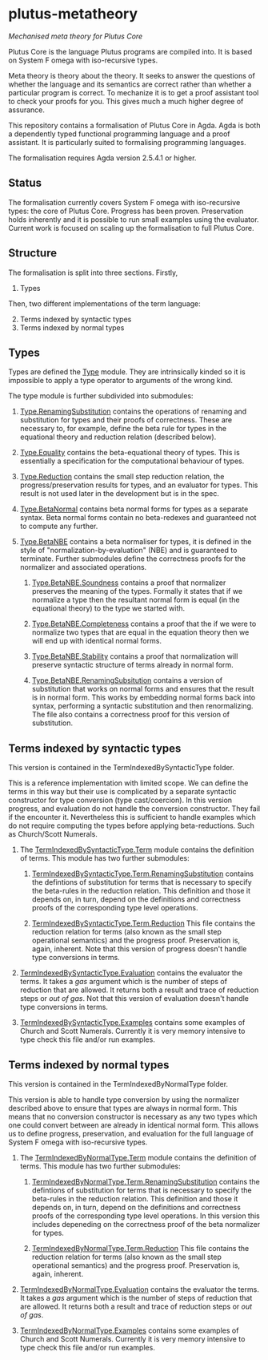 # plutus-metatheory
*Mechanised meta theory for Plutus Core*

Plutus Core is the language Plutus programs are compiled into. It is
based on System F omega with iso-recursive types.

Meta theory is theory about the theory. It seeks to answer the
questions of whether the language and its semantics are correct rather
than whether a particular program is correct. To mechanize it is to
get a proof assistant tool to check your proofs for you. This gives
much a much higher degree of assurance.

This repository contains a formalisation of Plutus Core in Agda. Agda
is both a dependently typed functional programming language and a
proof assistant. It is particularly suited to formalising programming
languages.

The formalisation requires Agda version 2.5.4.1 or higher.

## Status

The formalisation currently covers System F omega with iso-recursive
types: the core of Plutus Core. Progress has been proven. Preservation
holds inherently and it is possible to run small examples using the
evaluator. Current work is focused on scaling up the formalisation to
full Plutus Core.

## Structure

The formalisation is split into three sections. Firstly,

1. Types

Then, two different implementations of the term language:

2. Terms indexed by syntactic types
3. Terms indexed by normal types

## Types

Types are defined the [Type](https://input-output-hk.github.io/plutus-metatheory/Type.html) module. They are
intrinsically kinded so it is impossible to apply a type operator to
arguments of the wrong kind.

The type module is further subdivided into submodules:

1. [Type.RenamingSubstitution](https://input-output-hk.github.io/plutus-metatheory/Type.RenamingSubstitution.html)
contains the operations of renaming and substitution for types and
their proofs of correctness. These are necessary to, for example,
define the beta rule for types in the equational theory and reduction
relation (described below).

2. [Type.Equality](https://input-output-hk.github.io/plutus-metatheory/Type.Equality.html) contains the beta-equational
theory of types. This is essentially a specification for the
computational behaviour of types.

3. [Type.Reduction](https://input-output-hk.github.io/plutus-metatheory/Type.Reduction.html) contains the small step
reduction relation, the progress/preservation results for types, and
an evaluator for types. This result is not used later in the
development but is in the spec.

4. [Type.BetaNormal](https://input-output-hk.github.io/plutus-metatheory/Type.BetaNormal.html) contains beta normal forms
for types as a separate syntax. Beta normal forms contain no
beta-redexes and guaranteed not to compute any further.

5. [Type.BetaNBE](https://input-output-hk.github.io/plutus-metatheory/Type.BetaNBE.html) contains a beta normaliser for
types, it is defined in the style of "normalization-by-evaluation"
(NBE) and is guaranteed to terminate. Further submodules define the
correctness proofs for the normalizer and associated operations.

   1. [Type.BetaNBE.Soundness](https://input-output-hk.github.io/plutus-metatheory/Type.BetaNBE.Soundness.html) contains a
      proof that normalizer preserves the meaning of the types. Formally it
      states that if we normalize a type then the resultant normal form is
      equal (in the equational theory) to the type we started with.
 
   2. [Type.BetaNBE.Completeness](https://input-output-hk.github.io/plutus-metatheory/Type.BetaNBE.Completeness.html)
      contains a proof that the if we were to normalize two types that are
      equal in the equation theory then we will end up with identical normal
      forms.
 
   3. [Type.BetaNBE.Stability](https://input-output-hk.github.io/plutus-metatheory/Type.BetaNBE.Stability.html) contains a
      proof that normalization will preserve syntactic structure of terms
      already in normal form.
 
   4. [Type.BetaNBE.RenamingSubsitution](https://input-output-hk.github.io/plutus-metatheory/Type.BetaNBE.RenamingSubstitution.html)
      contains a version of substitution that works on normal forms and
      ensures that the result is in normal form. This works by embedding
      normal forms back into syntax, performing a syntactic substitution and
      then renormalizing. The file also contains a correctness proof for
      this version of substitution.
     
## Terms indexed by syntactic types

This version is contained in the TermIndexedBySyntacticType folder.

This is a reference implementation with limited scope. We can define
the terms in this way but their use is complicated by a separate
syntactic constructor for type conversion (type cast/coercion). In
this version progress, and evaluation do not handle the
conversion constructor. They fail if the encounter it. Nevertheless
this is sufficient to handle examples which do not require computing
the types before applying beta-reductions. Such as Church/Scott
Numerals.


1. The [TermIndexedBySyntacticType.Term](https://input-output-hk.github.io/plutus-metatheory/TermIndexedBySyntacticType.Term.html)
module contains the definition of terms. This module has two further submodules:

   1. [TermIndexedBySyntacticType.Term.RenamingSubstitution](https://input-output-hk.github.io/plutus-metatheory/TermIndexedBySyntacticType.Term.RenamingSubstitution.html)
      contains the defintions of substitution for terms that is necessary to
      specify the beta-rules in the reduction relation. This definition and
      those it depends on, in turn, depend on the definitions and correctness
      proofs of the corresponding type level operations.

   2. [TermIndexedBySyntacticType.Term.Reduction](https://input-output-hk.github.io/plutus-metatheory/TermIndexedBySyntacticType.Term.Reduction.html)
      This file contains the reduction relation for terms (also known
      as the small step operational semantics) and the progress proof.
      Preservation is, again, inherent. Note that this version of
      progress doesn't handle type conversions in terms.

2. [TermIndexedBySyntacticType.Evaluation](https://input-output-hk.github.io/plutus-metatheory/TermIndexedBySyntacticType.Evaluation.html)
contains the evaluator the terms. It takes a *gas* argument which is
the number of steps of reduction that are allowed. It returns both a
result and trace of reduction steps or *out of gas*. Not that this
version of evaluation doesn't handle type conversions in terms.

3. [TermIndexedBySyntacticType.Examples](https://input-output-hk.github.io/plutus-metatheory/TermIndexedBySyntacticType.Examples.html)
contains some examples of Church and Scott Numerals. Currently it is
very memory intensive to type check this file and/or run examples.

## Terms indexed by normal types

This version is contained in the TermIndexedByNormalType folder.

This version is able to handle type conversion by using the normalizer
described above to ensure that types are always in normal form. This
means that no conversion constructor is necessary as any two types
which one could convert between are already in identical normal
form. This allows us to define progress, preservation, and
evaluation for the full language of System F omega with iso-recursive
types.

1. The [TermIndexedByNormalType.Term](https://input-output-hk.github.io/plutus-metatheory/TermIndexedByNormalType.Term.html)
module contains the definition of terms. This module has two further submodules:

   1. [TermIndexedByNormalType.Term.RenamingSubstitution](https://input-output-hk.github.io/plutus-metatheory/TermIndexedByNormalType.Term.RenamingSubstitution.html)
      contains the defintions of substitution for terms that is
      necessary to specify the beta-rules in the reduction
      relation. This definition and those it depends on, in turn,
      depend on the definitions and correctness proofs of the
      corresponding type level operations. In this version this
      includes depeneding on the correctness proof of the beta
      normalizer for types.

   2. [TermIndexedByNormalType.Term.Reduction](https://input-output-hk.github.io/plutus-metatheory/TermIndexedByNormalType.Term.Reduction.html)
      This file contains the reduction relation for terms (also known
      as the small step operational semantics) and the progress proof.
      Preservation is, again, inherent.

2. [TermIndexedByNormalType.Evaluation](https://input-output-hk.github.io/plutus-metatheory/TermIndexedByNormalType.Evaluation.html)
contains the evaluator the terms. It takes a *gas* argument which is
the number of steps of reduction that are allowed. It returns both a
result and trace of reduction steps or *out of gas*.

3. [TermIndexedByNormalType.Examples](https://input-output-hk.github.io/plutus-metatheory/TermIndexedByNormalType.Examples.html)
contains some examples of Church and Scott Numerals. Currently it is
very memory intensive to type check this file and/or run examples.
